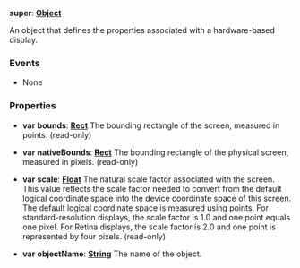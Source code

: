 **super**: **[Object](Object.md)**

An object that defines the properties associated with a hardware-based display.

### Events

* None

### Properties

* **var** **bounds**: **[Rect](Rect.md)**
The bounding rectangle of the screen, measured in points. \(read-only\)

* **var** **nativeBounds**: **[Rect](Rect.md)**
The bounding rectangle of the physical screen, measured in pixels. \(read-only\)

* **var** **scale**: **[Float](../gravity/types.md)**
The natural scale factor associated with the screen. This value reflects the scale factor needed to convert from the default logical coordinate space into the device coordinate space of this screen. The default logical coordinate space is measured using points. For standard-resolution displays, the scale factor is 1.0 and one point equals one pixel. For Retina displays, the scale factor is 2.0 and one point is represented by four pixels. \(read-only\)

* **var** **objectName**: **[String](../gravity/types.md)**
The name of the object.





